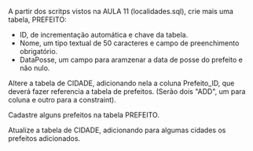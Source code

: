 A partir dos scritps vistos na AULA 11 (localidades.sql), crie mais uma tabela, PREFEITO:
- ID, de incrementação automática e chave da tabela.
- Nome, um tipo textual de 50 caracteres e campo de preenchimento obrigatório.
- DataPosse, um campo para aramzenar a data de posse do prefeito e não nulo.

Altere a tabela de CIDADE, adicionando nela a coluna Prefeito_ID, que deverá fazer referencia a tabela de prefeitos. (Serão dois "ADD", um para coluna e outro para a constraint).

Cadastre alguns prefeitos na tabela PREFEITO.

Atualize a tabela de CIDADE, adicionando para algumas cidades os prefeitos adicionados.

